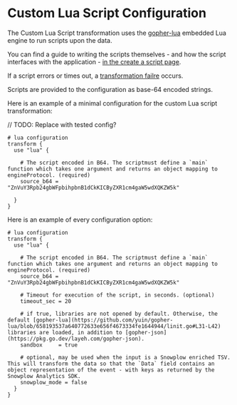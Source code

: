 # Custom Lua Script Configuration


The Custom Lua Script transformation uses the [gopher-lua](https://pkg.go.dev/github.com/yuin/gopher-lua) embedded Lua engine to run scripts upon the data.

You can find a guide to writing the scripts themselves - and how the script interfaces with the application - [in the create a script page](./create-a-script.md).

If a script errors or times out, a [transformation failre](../../../concepts/failure-model.md) occurs.

Scripts are provided to the configuration as base-64 encoded strings.

Here is an example of a minimal configuration for the custom Lua script transformation:

// TODO: Replace with tested config?

```hcl
# lua configuration
transform {
  use "lua" {

    # The script encoded in B64. The scriptmust define a `main` function which takes one argument and returns an object mapping to engineProtocol. (required)   
    source_b64 = "ZnVuY3Rpb24gbWFpbihpbnB1dCkKICByZXR1cm4gaW5wdXQKZW5k"

  }
}
```

Here is an example of every configuration option:

```hcl
# lua configuration
transform {
  use "lua" {

    # The script encoded in B64. The scriptmust define a `main` function which takes one argument and returns an object mapping to engineProtocol. (required)   
    source_b64 = "ZnVuY3Rpb24gbWFpbihpbnB1dCkKICByZXR1cm4gaW5wdXQKZW5k"

    # Timeout for execution of the script, in seconds. (optional)
    timeout_sec = 20

    # if true, libraries are not opened by default. Otherwise, the default [gopher-lua](https://github.com/yuin/gopher-lua/blob/658193537a640772633e656f4673334fe1644944/linit.go#L31-L42) libraries are loaded, in addition to [gopher-json](https://pkg.go.dev/layeh.com/gopher-json).
    sandbox     = true

    # optional, may be used when the input is a Snowplow enriched TSV. This will transform the data so that the `Data` field contains an object representation of the event - with keys as returned by the Snowplow Analytics SDK.
    snowplow_mode = false
  }
}
```
